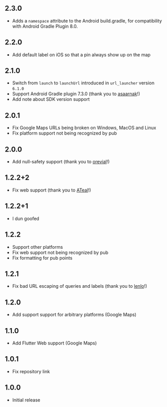 ## 2.3.0

* Adds a `namespace` attribute to the Android build.gradle, for compatibility with Android Gradle Plugin 8.0.

## 2.2.0

* Add default label on iOS so that a pin always show up on the map

## 2.1.0

* Switch from `launch` to `launchUrl` introduced in `url_launcher` version `6.1.0`
* Support Android Gradle plugin 7.3.0 (thank you to [asaarnak](https://github.com/asaarnak)!)
* Add note about SDK version support

## 2.0.1

* Fix Google Maps URLs being broken on Windows, MacOS and Linux
* Fix platform support not being recognized by pub

## 2.0.0

* Add null-safety support (thank you to [orevial](https://github.com/orevial)!)

## 1.2.2+2

* Fix web support (thank you to [ATeal](https://github.com/ATeal)!)

## 1.2.2+1

* I dun goofed

## 1.2.2

* Support other platforms
* Fix web support not being recognized by pub
* Fix formatting for pub points

## 1.2.1

* Fix bad URL escaping of queries and labels (thank you to [lenlo](https://github.com/lenlo)!)

## 1.2.0

* Add support support for arbitrary platforms (Google Maps)

## 1.1.0

* Add Flutter Web support (Google Maps)

## 1.0.1

* Fix repository link

## 1.0.0

* Initial release
